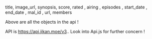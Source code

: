 title, image_url, synopsis, score, rated , airing , episodes , start_date ,
end_date , mal_id , url, members

Above are all the objects in the api !


API is https://api.jikan.moe/v3.. Look into Api.js for further concern !











        